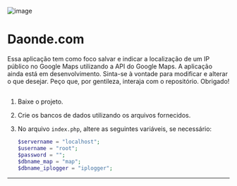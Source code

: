 ![image](https://github.com/user-attachments/assets/288f0fe1-3e49-4176-b3c1-a647bb7e1859)

# Daonde.com

Essa aplicação tem como foco salvar e indicar a localização de um IP público no Google Maps utilizando a API do Google Maps. A aplicação ainda está em desenvolvimento. Sinta-se à vontade para modificar e alterar o que desejar. Peço que, por gentileza, interaja com o repositório. Obrigado!

## 

1. Baixe o projeto.
2. Crie os bancos de dados utilizando os arquivos fornecidos.
3. No arquivo `index.php`, altere as seguintes variáveis, se necessário:

    ```php
    $servername = "localhost"; 
    $username = "root"; 
    $password = "";
    $dbname_map = "map";
    $dbname_iplogger = "iplogger";
    ```

---


